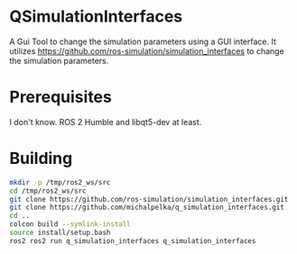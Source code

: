 # QSimulationInterfaces

A Gui Tool to change the simulation parameters using a GUI interface.
It utilizes https://github.com/ros-simulation/simulation_interfaces to change the simulation parameters.

# Prerequisites

I don't know. ROS 2 Humble and libqt5-dev at least.

# Building

```bash
mkdir -p /tmp/ros2_ws/src
cd /tmp/ros2_ws/src
git clone https://github.com/ros-simulation/simulation_interfaces.git
git clone https://github.com/michalpelka/q_simulation_interfaces.git
cd ..
colcon build --symlink-install
source install/setup.bash
ros2 ros2 run q_simulation_interfaces q_simulation_interfaces
```


